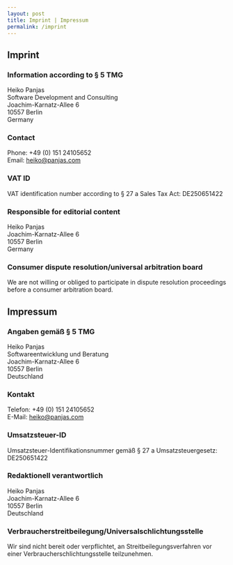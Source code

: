 ```yaml
---
layout: post
title: Imprint | Impressum
permalink: /imprint
---
```


## Imprint

### Information according to § 5 TMG

Heiko Panjas<br>
Software Development and Consulting<br />
Joachim-Karnatz-Allee 6<br>
10557 Berlin<br>
Germany

### Contact

Phone: +49 (0) 151 24105652<br>
Email: <heiko@panjas.com>

### VAT ID

VAT identification number according to § 27 a Sales Tax Act: DE250651422

### Responsible for editorial content

Heiko Panjas<br>
Joachim-Karnatz-Allee 6<br>
10557 Berlin<br>
Germany

### Consumer dispute resolution/universal arbitration board

We are not willing or obliged to participate in dispute resolution proceedings before a consumer arbitration board.

## Impressum

### Angaben gemäß § 5 TMG

Heiko Panjas<br>
Softwareentwicklung und Beratung<br>
Joachim-Karnatz-Allee 6<br>
10557 Berlin<br>
Deutschland

### Kontakt

Telefon: +49 (0) 151 24105652<br>
E-Mail: <heiko@panjas.com>

### Umsatzsteuer-ID

Umsatzsteuer-Identifikationsnummer gemäß § 27 a Umsatzsteuergesetz: DE250651422

### Redaktionell verantwortlich

Heiko Panjas<br>
Joachim-Karnatz-Allee 6<br>
10557 Berlin<br>
Deutschland

### Verbraucherstreitbeilegung/Universalschlichtungsstelle

Wir sind nicht bereit oder verpflichtet, an Streitbeilegungsverfahren vor einer Verbraucherschlichtungsstelle teilzunehmen.
